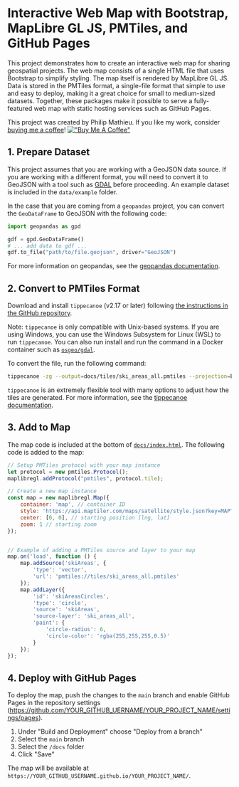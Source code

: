 # Interactive Web Map with Bootstrap, MapLibre GL JS, PMTiles, and GitHub Pages

This project demonstrates how to create an interactive web map for sharing geospatial projects. The web map consists of a single HTML file that uses Bootstrap to simplify styling. The map itself is rendered by MapLibre GL JS. Data is stored in the PMTiles format, a single-file format that simple to use and easy to deploy, making it a great choice for small to medium-sized datasets. Together, these packages make it possible to serve a fully-featured web map with static hosting services such as GitHub Pages.

This project was created by Philip Mathieu. If you like my work, consider [buying me a coffee](https://www.buymeacoffee.com/philipmathieu)!
[!["Buy Me A Coffee"](https://www.buymeacoffee.com/assets/img/custom_images/orange_img.png)](https://www.buymeacoffee.com/philipmathieu)

## 1. Prepare Dataset

This project assumes that you are working with a GeoJSON data source. If you are working with a different format, you will need to convert it to GeoJSON with a tool such as [GDAL](https://gdal.org/index.html) before proceeding. An example dataset is included in the `data/example` folder.

In the case that you are coming from a `geopandas` project, you can convert the `GeoDataFrame` to GeoJSON with the following code:

```python
import geopandas as gpd

gdf = gpd.GeoDataFrame()
# ... add data to gdf ...
gdf.to_file("path/to/file.geojson", driver="GeoJSON")
```

For more information on geopandas, see the [geopandas documentation](https://geopandas.org/).

## 2. Convert to PMTiles Format

Download and install `tippecanoe` (v2.17 or later) following [the instructions in the GitHub repository](https://github.com/felt/tippecanoe#installation).

Note: `tippecanoe` is only compatible with Unix-based systems. If you are using Windows, you can use the Windows Subsystem for Linux (WSL) to run `tippecanoe`. You can also run install and run the command in a Docker container such as [`osgeo/gdal`](https://github.com/OSGeo/gdal/pkgs/container/gdal).

To convert the file, run the following command:

```bash
tippecanoe -zg --output=docs/tiles/ski_areas_all.pmtiles --projection=EPSG:4326 data/example/ski_areas_all.geojson
```

`tippecanoe` is an extremely flexible tool with many options to adjust how the tiles are generated. For more information, see the [tippecanoe documentation](https://github.com/felt/tippecanoe?tab=readme-ov-file#try-this-first).

## 3. Add to Map

The map code is included at the bottom of [`docs/index.html`](docs/index.html). The following code is added to the map:

```javascript
// Setup PMTiles protocol with your map instance
let protocol = new pmtiles.Protocol();
maplibregl.addProtocol("pmtiles", protocol.tile);

// Create a new map instance
const map = new maplibregl.Map({
    container: 'map', // container ID
    style: 'https://api.maptiler.com/maps/satellite/style.json?key=MAPTILER_API_KEY', // style URL, replace with your own style if necessary
    center: [0, 0], // starting position [lng, lat]
    zoom: 1 // starting zoom
});


// Example of adding a PMTiles source and layer to your map
map.on('load', function () {
    map.addSource('skiAreas', {
        'type': 'vector',
        'url': 'pmtiles://tiles/ski_areas_all.pmtiles'
    });
    map.addLayer({
        'id': 'skiAreasCircles',
        'type': 'circle',
        'source': 'skiAreas',
        'source-layer': 'ski_areas_all',
        'paint': {
            'circle-radius': 6,
            'circle-color': 'rgba(255,255,255,0.5)'
        }
    });
});
```

## 4. Deploy with GitHub Pages

To deploy the map, push the changes to the `main` branch and enable GitHub Pages in the repository settings (https://github.com/YOUR_GITHUB_UERNAME/YOUR_PROJECT_NAME/settings/pages).

1. Under "Build and Deployment" choose "Deploy from a branch"
2. Select the `main` branch
3. Select the `/docs` folder
4. Click "Save"

The map will be available at `https://YOUR_GITHUB_USERNAME.github.io/YOUR_PROJECT_NAME/`.